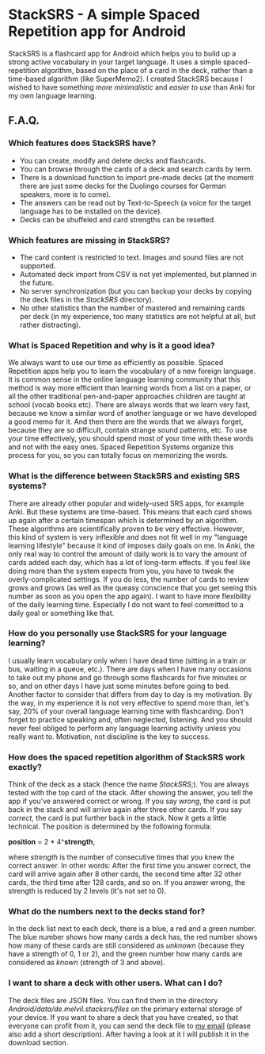 # StackSRS - A simple Spaced Repetition app for Android
StackSRS is a flashcard app for Android which helps you to build up a strong active vocabulary in your target language. It uses a simple spaced-repetition algorithm, based on the place of a card in the deck, rather than a time-based algorithm (like SuperMemo2). I created StackSRS because I wished to have something *more minimalistic* and *easier to use* than Anki for my own language learning.


## F.A.Q.

### Which features does StackSRS have?
* You can create, modify and delete decks and flashcards.
* You can browse through the cards of a deck and search cards by term.
* There is a download function to import pre-made decks (at the moment there are just some decks for the Duolingo courses for German speakers, more is to come).
* The answers can be read out by Text-to-Speech (a voice for the target language has to be installed on the device).
* Decks can be shuffeled and card strengths can be resetted.

### Which features are missing in StackSRS?

* The card content is restricted to text. Images and sound files are not supported.
* Automated deck import from CSV is not yet implemented, but planned in the future. 
* No server synchronization (but you can backup your decks by copying the deck files in the *StackSRS* directory). 
* No other statistics than the number of mastered and remaining cards per deck (in my experience, too many statistics are not helpful at all, but rather distracting).

### What is Spaced Repetition and why is it a good idea?
We always want to use our time as efficiently as possible. Spaced Repetition apps help you to learn the vocabulary of a new foreign language. It is common sense in the online language learning community that this method is way more efficient than learning words from a list on a paper, or all the other traditional pen-and-paper approaches children are taught at school (vocab books etc). There are always words that we learn very fast, because we know a similar word of another language or we have developed a good memo for it. And then there are the words that we always forget, because they are so difficult, contain strange sound patterns, etc. To use your time effectively, you should spend most of your time with these words and not with the easy ones. Spaced Repetition Systems organize this process for you, so you can totally focus on memorizing the words.

### What is the difference between StackSRS and existing SRS systems?
There are already other popular and widely-used SRS apps, for example Anki. But these systems are time-based. This means that each card shows up again after a certain timespan which is determined by an algorithm. These algorithms are scientifically proven to be very effective. However, this kind of system is very inflexible and does not fit well in my "language learning lifestyle" because it kind of imposes daily goals on me. In Anki, the only real way to control the amount of daily work is to vary the amount of cards added each day, which has a lot of long-term effects. If you feel like doing more than the system expects from you, you have to tweak the overly-complicated settings. If you do less, the number of cards to review grows and grows (as well as the queasy conscience that you get seeing this number as soon as you open the app again). I want to have more flexibility of the daily learning time. Especially I do not want to feel committed to a daily goal or something like that. 

### How do you personally use StackSRS for your language learning?
I usually learn vocabulary only when I have dead time (sitting in a train or bus, waiting in a queue, etc.). There are days when I have many occasions to take out my phone and go through some flashcards for five minutes or so, and on other days I have just some minutes before going to bed. Another factor to consider that differs from day to day is my motivation. By the way, in my experience it is not very effective to spend more than, let's say, 20% of your overall language learning time with flashcarding. Don't forget to practice speaking and, often neglected, listening. And you should never feel obliged to perform any language learning activity unless you really want to. Motivation, not discipline is the key to success.

### How does the spaced repetition algorithm of StackSRS work exactly?
Think of the deck as a stack (hence the name *StackSRS*;). You are always tested with the top card of the stack. After showing the answer, you tell the app if you've answered correct or wrong. If you say *wrong*, the card is put back in the stack and will arrive again after three other cards. If you say *correct*, the card is put further back in the stack. Now it gets a little technical. The position is determined by the following formula: 

**position** = 2 * 4^**strength**,

where *strength* is the number of consecutive times that you knew the correct answer. In other words: After the first time you answer correct, the card will arrive again after 8 other cards, the second time after 32 other cards, the third time after 128 cards, and so on. If you answer wrong, the strength is reduced by 2 levels (it's not set to 0).

### What do the numbers next to the decks stand for?
In the deck list next to each deck, there is a blue, a red and a green number. The blue number shows how many cards a deck has, the red number shows how many of these cards are still considered as *unknown* (because they have a strength of 0, 1 or 2), and the green number how many cards are considered as *known* (strength of 3 and above).

### I want to share a deck with other users. What can I do?
The deck files are JSON files. You can find them in the directory *Android/data/de.melvil.stacksrs/files* on the primary external storage of your device. If you want to share a deck that you have created, so that everyone can profit from it, you can send the deck file to [my email](mailto:patpp17@web.de) (please also add a short description). After having a look at it I will publish it in the download section.

